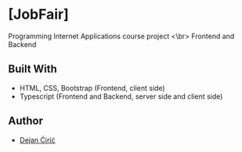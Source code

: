 # [JobFair]

Programming Internet Applications course project <\br>
Frontend and Backend

## Built With

* HTML, CSS, Bootstrap (Frontend, client side)
* Typescript (Frontend and Backend, server side and client side)

## Author

* [Dejan Ćirić](https://github.com/dejanciric)

